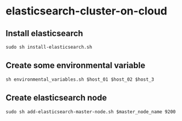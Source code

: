 # elasticsearch-cluster-on-cloud


## Install elasticsearch

```
sudo sh install-elasticsearch.sh
```

## Create some environmental variable

```
sh environmental_variables.sh $host_01 $host_02 $host_3
```

## Create elasticsearch node

```
sudo sh add-elasticsearch-master-node.sh $master_node_name 9200
```
